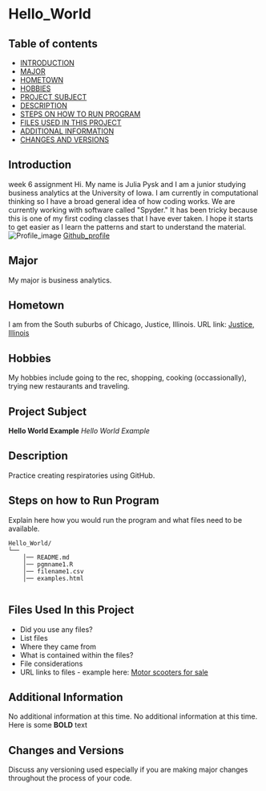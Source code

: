 # Hello_World

## Table of contents

- [INTRODUCTION](#Introduction)
- [MAJOR](#Major)
- [HOMETOWN](#Hometown)
- [HOBBIES](#Hobbies)
- [PROJECT SUBJECT](#Project-Subject)
- [DESCRIPTION](#Description)
- [STEPS ON HOW TO RUN PROGRAM](#Steps-on-how-to-Run-Program)
- [FILES USED IN THIS PROJECT](#Files-Used-In-this-Project)
- [ADDITIONAL INFORMATION](#additional-Information)
- [CHANGES AND VERSIONS](#changes-and-versioning)


## Introduction

week 6 assignment
Hi. My name is Julia Pysk and I am a junior studying business analytics at the University of Iowa. I am currently in computational thinking so I have a broad general idea of how coding works. We are currently working with software called "Spyder." It has been tricky because this is one of my first coding classes that I have ever taken. I hope it starts to get easier as I learn the patterns and start to understand the material.
![Profile_image](https://avatars3.githubusercontent.com/u/72113880?s=460&u=1a93cf6b5e16bd32fb98779ddfd4ca756ab39a8b&v=4)
[Github_profile](https://github.com/jpysk)

## Major

My major is business analytics.

## Hometown

I am from the South suburbs of Chicago, Justice, Illinois.
URL link:
[Justice, Illinois](https://www.google.com/search?q=justice+illinois&oq=justice+illinois&aqs=chrome..69i57j46j0l4j46j0.1795j1j7&sourceid=chrome&ie=UTF-8)

## Hobbies

My hobbies include going to the rec, shopping, cooking (occassionally), trying new restaurants and traveling.

## Project Subject

**Hello World Example** 
*Hello World Example* 

## Description

Practice creating respiratories using GitHub.

## Steps on how to Run Program 
Explain here how you would run the program and what files need to be available. 
```text
Hello_World/
└── 
    │── README.md
    │── pgmname1.R
    │── filename1.csv
    │── examples.html
   
```

## Files Used In this Project
- Did you use any files?  
- List files
- Where they came from 
- What is contained within the files?
- File considerations 
- URL links to files - example here:
[Motor scooters for sale](https://www.cycletrader.com/Used-Scooter/motorcycles-for-sale?type=Motorcycle%7C356953&category=Scooter%7C2009120&condition=U)

## Additional Information

No additional information at this time.
No additional information at this time.  Here is some **BOLD** text 


## Changes and Versions
Discuss any versioning used especially if you are making major changes throughout the process of your code.
